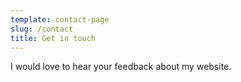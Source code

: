 ```yaml
---
template: contact-page
slug: /contact
title: Get in touch
---
```

I would love to hear your feedback about my website.